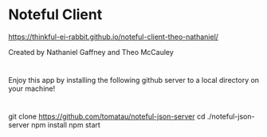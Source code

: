 # Noteful Client

https://thinkful-ei-rabbit.github.io/noteful-client-theo-nathaniel/

Created by Nathaniel Gaffney and Theo McCauley

#
Enjoy this app by installing the following github server to a local directory on your machine!
#
git clone https://github.com/tomatau/noteful-json-server
cd ./noteful-json-server
npm install
npm start
